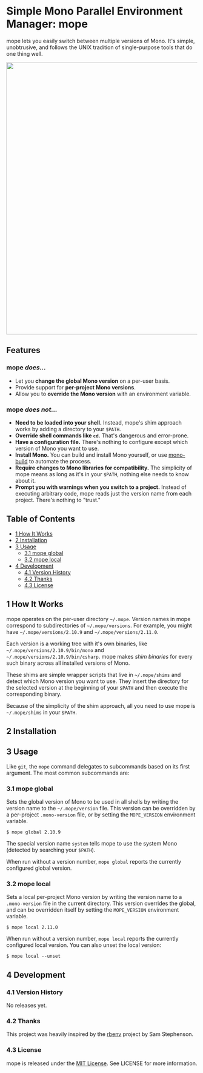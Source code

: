 # Simple Mono Parallel Environment Manager: mope

mope lets you easily switch between multiple versions of Mono.  It's simple, unobtrusive, and follows 
the UNIX tradition of single-purpose tools that do one thing well.

<img src="http://cl.ragan.io/011j0w1W1B1T0Z010A1G/mope.png" width="859" height="718" />

## Features

### mope _does..._

* Let you **change the global Mono version** on a per-user basis.
* Provide support for **per-project Mono versions**.
* Allow you to **override the Mono version** with an environment variable.

### mope _does not..._

* **Need to be loaded into your shell.** Instead, mope's shim approach works by adding 
  a directory to your `$PATH`.
* **Override shell commands like `cd`.** That's dangerous and error-prone.
* **Have a configuration file.** There's nothing to configure except which version of 
  Mono you want to use.
* **Install Mono.** You can build and install Mono yourself, or use 
  [mono-build](https://github.com/dragan/mono-build) to automate the process.
* **Require changes to Mono libraries for compatibility.** The simplicity of mope means 
  as long as it's in your `$PATH`, nothing else needs to know about it.
* **Prompt you with warnings when you switch to a project.** Instead of executing arbitrary 
  code, mope reads just the version name from each project. There's nothing to "trust."

## Table of Contents

  * [1 How It Works](#section_1)
  * [2 Installation](#section_2)
  * [3 Usage](#section_3)
    * [3.1 mope global](#section_3.1)
    * [3.2 mope local](#section_3.2)
  * [4 Development](#section_4)
    * [4.1 Version History](#section_4.1)
    * [4.2 Thanks](#section_4.2)
    * [4.3 License](#section_4.3)

## <a name="section_1"></a> 1 How It Works

mope operates on the per-user directory `~/.mope`.  Version names in mope correspond 
to subdirectories of `~/.mope/versions`.  For example, you might have `~/.mope/versions/2.10.9` and 
`~/.mope/versions/2.11.0`.

Each version is a working tree with it's own binaries, like `~/.mope/versions/2.10.9/bin/mono` and 
`~/.mope/versions/2.10.9/bin/csharp`.  mope makes _shim binaries_ for every such binary across 
all installed versions of Mono.

These shims are simple wrapper scripts that live in `~/.mope/shims` and detect which Mono version 
you want to use. They insert the directory for the selected version at the beginning of 
your `$PATH` and then execute the corresponding binary.

Because of the simplicity of the shim approach, all you need to use mope is `~/.mope/shims` 
in your `$PATH`.

## <a name="section_2"></a> 2 Installation

## <a name="section_3"></a> 3 Usage

Like `git`, the `mope` command delegates to subcommands based on its first argument. 
The most common subcommands are:

### <a name="section_3.1"></a> 3.1 mope global

Sets the global version of Mono to be used in all shells by writing
the version name to the `~/.mope/version` file. This version can be
overridden by a per-project `.mono-version` file, or by setting the
`MOPE_VERSION` environment variable.

    $ mope global 2.10.9

The special version name `system` tells mope to use the system Mono
(detected by searching your `$PATH`).

When run without a version number, `mope global` reports the
currently configured global version.

### <a name="section_3.2"></a> 3.2 mope local

Sets a local per-project Mono version by writing the version name to
a `.mono-version` file in the current directory. This version
overrides the global, and can be overridden itself by setting the
`MOPE_VERSION` environment variable.

    $ mope local 2.11.0

When run without a version number, `mope local` reports the currently
configured local version. You can also unset the local version:

    $ mope local --unset

## <a name="section_4"></a> 4 Development

### <a name="section_4.1"></a> 4.1 Version History

No releases yet.

### <a name="section_4.2"></a> 4.2 Thanks

This project was heavily inspired by the [rbenv](https://github.com/sstephenson/ruby-build) 
project by Sam Stephenson.

### <a name="section_4.3"></a> 4.3 License 

mope is released under the [MIT License][mit-license]. See LICENSE for more information.

[mit-license]: http://www.opensource.org/licenses/mit-license.php